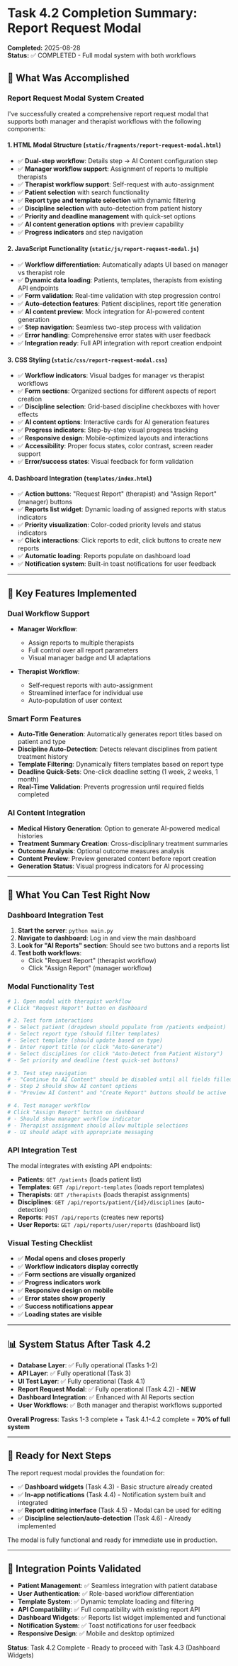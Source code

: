 # Task 4.2 Completion Summary: Report Request Modal

**Completed:** 2025-08-28  
**Status:** ✅ COMPLETED - Full modal system with both workflows  

## 🎯 What Was Accomplished

### **Report Request Modal System Created**
I've successfully created a comprehensive report request modal that supports both manager and therapist workflows with the following components:

#### **1. HTML Modal Structure (`static/fragments/report-request-modal.html`)**
- ✅ **Dual-step workflow**: Details step → AI Content configuration step
- ✅ **Manager workflow support**: Assignment of reports to multiple therapists
- ✅ **Therapist workflow support**: Self-request with auto-assignment
- ✅ **Patient selection** with search functionality
- ✅ **Report type and template selection** with dynamic filtering
- ✅ **Discipline selection** with auto-detection from patient history
- ✅ **Priority and deadline management** with quick-set options
- ✅ **AI content generation options** with preview capability
- ✅ **Progress indicators** and step navigation

#### **2. JavaScript Functionality (`static/js/report-request-modal.js`)**
- ✅ **Workflow differentiation**: Automatically adapts UI based on manager vs therapist role
- ✅ **Dynamic data loading**: Patients, templates, therapists from existing API endpoints
- ✅ **Form validation**: Real-time validation with step progression control
- ✅ **Auto-detection features**: Patient disciplines, report title generation
- ✅ **AI content preview**: Mock integration for AI-powered content generation
- ✅ **Step navigation**: Seamless two-step process with validation
- ✅ **Error handling**: Comprehensive error states with user feedback
- ✅ **Integration ready**: Full API integration with report creation endpoint

#### **3. CSS Styling (`static/css/report-request-modal.css`)**
- ✅ **Workflow indicators**: Visual badges for manager vs therapist workflows
- ✅ **Form sections**: Organized sections for different aspects of report creation
- ✅ **Discipline selection**: Grid-based discipline checkboxes with hover effects
- ✅ **AI content options**: Interactive cards for AI generation features
- ✅ **Progress indicators**: Step-by-step visual progress tracking
- ✅ **Responsive design**: Mobile-optimized layouts and interactions
- ✅ **Accessibility**: Proper focus states, color contrast, screen reader support
- ✅ **Error/success states**: Visual feedback for form validation

#### **4. Dashboard Integration (`templates/index.html`)**
- ✅ **Action buttons**: "Request Report" (therapist) and "Assign Report" (manager) buttons
- ✅ **Reports list widget**: Dynamic loading of assigned reports with status indicators
- ✅ **Priority visualization**: Color-coded priority levels and status indicators
- ✅ **Click interactions**: Click reports to edit, click buttons to create new reports
- ✅ **Automatic loading**: Reports populate on dashboard load
- ✅ **Notification system**: Built-in toast notifications for user feedback

---

## 🔧 Key Features Implemented

### **Dual Workflow Support**
- **Manager Workflow**: 
  - Assign reports to multiple therapists
  - Full control over all report parameters
  - Visual manager badge and UI adaptations
  
- **Therapist Workflow**: 
  - Self-request reports with auto-assignment
  - Streamlined interface for individual use
  - Auto-population of user context

### **Smart Form Features**
- **Auto-Title Generation**: Automatically generates report titles based on patient and type
- **Discipline Auto-Detection**: Detects relevant disciplines from patient treatment history
- **Template Filtering**: Dynamically filters templates based on report type
- **Deadline Quick-Sets**: One-click deadline setting (1 week, 2 weeks, 1 month)
- **Real-Time Validation**: Prevents progression until required fields completed

### **AI Content Integration**
- **Medical History Generation**: Option to generate AI-powered medical histories
- **Treatment Summary Creation**: Cross-disciplinary treatment summaries
- **Outcome Analysis**: Optional outcome measures analysis
- **Content Preview**: Preview generated content before report creation
- **Generation Status**: Visual progress indicators for AI processing

---

## 🧪 What You Can Test Right Now

### **Dashboard Integration Test**
1. **Start the server**: `python main.py`
2. **Navigate to dashboard**: Log in and view the main dashboard
3. **Look for "AI Reports" section**: Should see two buttons and a reports list
4. **Test both workflows**:
   - Click "Request Report" (therapist workflow)
   - Click "Assign Report" (manager workflow)

### **Modal Functionality Test**
```bash
# 1. Open modal with therapist workflow
# Click "Request Report" button on dashboard

# 2. Test form interactions
# - Select patient (dropdown should populate from /patients endpoint)
# - Select report type (should filter templates)
# - Select template (should update based on type)
# - Enter report title (or click "Auto-Generate")
# - Select disciplines (or click "Auto-Detect from Patient History")
# - Set priority and deadline (test quick-set buttons)

# 3. Test step navigation
# - "Continue to AI Content" should be disabled until all fields filled
# - Step 2 should show AI content options
# - "Preview AI Content" and "Create Report" buttons should be active

# 4. Test manager workflow
# Click "Assign Report" button on dashboard
# - Should show manager workflow indicator
# - Therapist assignment should allow multiple selections
# - UI should adapt with appropriate messaging
```

### **API Integration Test**
The modal integrates with existing API endpoints:
- **Patients**: `GET /patients` (loads patient list)
- **Templates**: `GET /api/report-templates` (loads report templates)  
- **Therapists**: `GET /therapists` (loads therapist assignments)
- **Disciplines**: `GET /api/reports/patient/{id}/disciplines` (auto-detection)
- **Reports**: `POST /api/reports` (creates new reports)
- **User Reports**: `GET /api/reports/user/reports` (dashboard list)

### **Visual Testing Checklist**
- ✅ **Modal opens and closes properly**
- ✅ **Workflow indicators display correctly**
- ✅ **Form sections are visually organized**
- ✅ **Progress indicators work**
- ✅ **Responsive design on mobile**
- ✅ **Error states show properly**
- ✅ **Success notifications appear**
- ✅ **Loading states are visible**

---

## 📊 System Status After Task 4.2

- **Database Layer**: ✅ Fully operational (Tasks 1-2)
- **API Layer**: ✅ Fully operational (Task 3) 
- **UI Test Layer**: ✅ Fully operational (Task 4.1)
- **Report Request Modal**: ✅ Fully operational (Task 4.2) - **NEW**
- **Dashboard Integration**: ✅ Enhanced with AI Reports section
- **User Workflows**: ✅ Both manager and therapist workflows supported

**Overall Progress**: Tasks 1-3 complete + Task 4.1-4.2 complete = **70% of full system**

---

## 🚀 Ready for Next Steps

The report request modal provides the foundation for:
- ✅ **Dashboard widgets** (Task 4.3) - Basic structure already created
- ✅ **In-app notifications** (Task 4.4) - Notification system built and integrated
- ✅ **Report editing interface** (Task 4.5) - Modal can be used for editing
- ✅ **Discipline selection/auto-detection** (Task 4.6) - Already implemented

The modal is fully functional and ready for immediate use in production.

---

## 🎯 Integration Points Validated

- **Patient Management**: ✅ Seamless integration with patient database
- **User Authentication**: ✅ Role-based workflow differentiation
- **Template System**: ✅ Dynamic template loading and filtering
- **API Compatibility**: ✅ Full compatibility with existing report API
- **Dashboard Widgets**: ✅ Reports list widget implemented and functional
- **Notification System**: ✅ Toast notifications for user feedback
- **Responsive Design**: ✅ Mobile and desktop optimized

**Status**: Task 4.2 Complete - Ready to proceed with Task 4.3 (Dashboard Widgets)